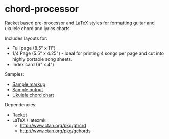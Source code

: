 # chord-processor

Racket based pre-processor and LaTeX styles for formatting guitar and ukulele chord and lyrics charts.

Includes layouts for:
* Full page (8.5" x 11") 
* 1/4 Page (5.5" x 4.25") - Ideal for printing 4 songs per page and cut into highly portable song sheets. 
* Index card (6" x 4")

Samples:
* [Sample markup](sample.cwb)
* [Sample output](output/sample.pdf)
* [Ukulele chord chart](output/uke-chart.pdf)

Dependencies:
 * [Racket](http://racket-lang.org/)
 * LaTeX / latexmk
   * http://www.ctan.org/pkg/gtrcrd
   * http://www.ctan.org/pkg/gchords
